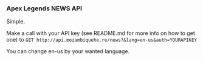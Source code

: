 ### Apex Legends NEWS API

Simple.

Make a call with your API key (see README.md for more info on how to get one) to
`GET http://api.mozambiquehe.re/news?&lang=en-us&auth=YOURAPIKEY`

You can change en-us by your wanted language.

